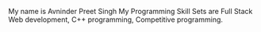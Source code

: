 My name is Avninder Preet Singh
My Programming Skill Sets are Full Stack Web development, C++ programming, Competitive programming.
